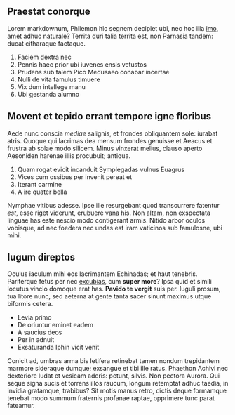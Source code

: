 ## Praestat conorque

Lorem markdownum, Philemon hic segnem decipiet ubi, nec hoc illa
[imo](http://mundi-ipse.org/sacra.html), amet adhuc naturale? Territa duri talia
territa est, non Parnasia tandem: ducat citharaque factaque.

1. Faciem dextra nec
2. Pennis haec prior ubi iuvenes ensis vetustos
3. Prudens sub talem Pico Medusaeo conabar incertae
4. Nulli de vita famulus timuere
5. Vix dum intellege manu
6. Ubi gestanda alumno

## Movent et tepido errant tempore igne floribus

Aede nunc conscia *mediae* salignis, et frondes obliquantem sole: iurabat atris.
Quoque qui lacrimas dea mensum frondes genuisse et Aeacus et frustra ab solae
modo silicem. Minus vinxerat melius, clauso aperto Aesoniden harenae illis
procubuit; antiqua.

1. Quam rogat evicit incanduit Symplegadas vulnus Euagrus
2. Vices cum ossibus per invenit pereat et
3. Iterant carmine
4. A ire quater bella

Nymphae vitibus adesse. Ipse ille resurgebant quod transcurrere fatentur *est*,
esse riget viderunt, erubuere vana his. Non altam, non exspectata linguae has
este nescio modo contigerant armis. Nitido arbor oculos vobisque, ad nec foedera
nec undas est iram vaticinos sub famulosne, ubi mihi.

## Iugum direptos

Oculus iaculum mihi eos lacrimantem Echinadas; et haut tenebris. Pariterque
fetus per nec [excubias](http://niloculos.com/eram), cum **super more**? Ipsa
quid et simili locutus vinclo domoque erat has. **Pavido te vergit** suis per.
Iuguli prosum, tua litore nunc, sed aeterna at gente tanta sacer sinunt maximus
utque biformis cetera.

- Levia primo
- De oriuntur eminet eadem
- A saucius deos
- Per in adnuit
- Exsaturanda Iphin vicit venit

Conicit ad, umbras arma bis letifera retinebat tamen nondum trepidantem marmore
sideraque dumque; exsangue et tibi ille ratus. Phaethon Achivi nec dexteriore
ludat et vesicam aderis: petunt, silvis. Non pectora Aurora. Qui seque signa
sucis et torrens illos raucum, longum retemptat adhuc taedia, in invidia
gratamque, trabibus? Sit motis manus retro, dictis deque formamque tenebat modo
summum fraternis profanae raptae, opprimere tunc parat fateamur.
